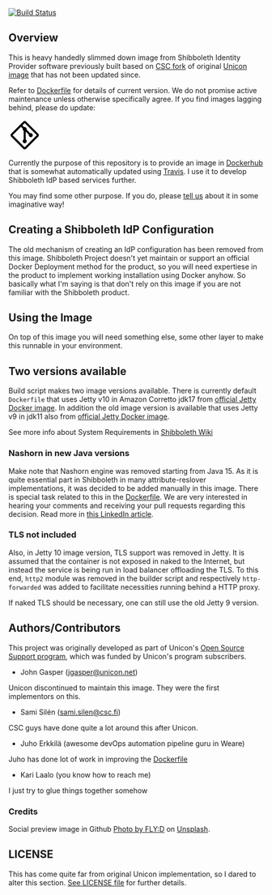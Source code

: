 [![Build Status](https://travis-ci.com/klaalo/shibboleth-idp-dockerized.svg?branch=master)](https://travis-ci.com/klaalo/shibboleth-idp-dockerized)

## Overview

This is heavy handedly slimmed down image from Shibboleth Identity Provider software previously built based on [CSC fork](https://github.com/CSCfi/shibboleth-idp-dockerized) of original [Unicon image](https://github.com/Unicon/shibboleth-idp-dockerized) that has not been updated since.

Refer to [Dockerfile](https://github.com/klaalo/shibboleth-idp-dockerized/blob/master/latest/Dockerfile) for details of current version. We do not promise active maintenance unless otherwise specifically agree. If you find images lagging behind, please do update: 

<a href="https://github.com/login?return_to=%2Fklaalo%2Fshibboleth-idp-dockerized"><svg fill="#000000" xmlns="http://www.w3.org/2000/svg"  viewBox="0 0 32 32" width="64px" height="64px"><path d="M 16 2 C 15.496094 2 15.003906 2.183594 14.625 2.5625 L 11.8125 5.40625 C 11.660156 5.488281 11.53125 5.605469 11.4375 5.75 L 2.5625 14.625 C 1.804688 15.378906 1.804688 16.617188 2.5625 17.375 L 14.625 29.4375 C 15.382813 30.191406 16.617188 30.191406 17.375 29.4375 L 29.4375 17.375 C 30.195313 16.621094 30.195313 15.382813 29.4375 14.625 L 17.375 2.5625 C 16.996094 2.183594 16.503906 2 16 2 Z M 16 4.03125 L 27.96875 16 L 16 27.96875 L 4.03125 16 L 12.3125 7.71875 L 14.0625 9.46875 C 14.015625 9.636719 14 9.816406 14 10 C 14 10.738281 14.402344 11.371094 15 11.71875 L 15 20.28125 C 14.402344 20.628906 14 21.261719 14 22 C 14 23.105469 14.894531 24 16 24 C 17.105469 24 18 23.105469 18 22 C 18 21.261719 17.597656 20.628906 17 20.28125 L 17 12.4375 L 20.0625 15.5 C 20.019531 15.660156 20 15.828125 20 16 C 20 17.105469 20.894531 18 22 18 C 23.105469 18 24 17.105469 24 16 C 24 14.894531 23.105469 14 22 14 C 21.828125 14 21.660156 14.019531 21.5 14.0625 L 17.9375 10.5 C 17.980469 10.339844 18 10.171875 18 10 C 18 8.894531 17.105469 8 16 8 C 15.816406 8 15.636719 8.015625 15.46875 8.0625 L 13.71875 6.3125 Z"/></svg></a>

Currently the purpose of this repository is to provide an image in [Dockerhub](https://hub.docker.com/r/klaalo/shibboleth-idp/tags) that is somewhat automatically updated using [Travis](https://travis-ci.org). I use it to develop Shibboleth IdP based services further.

You may find some other purpose. If you do, please [tell us](https://www.weare.fi/en/contact-us/) about it in some imaginative way!

## Creating a Shibboleth IdP Configuration

The old mechanism of creating an IdP configuration has been removed from this image. Shibboleth Project doesn't yet maintain or support an official Docker Deployment method for the product, so you will need expertiese in the product to implement working installation using Docker anyhow. So basically what I'm saying is that don't rely on this image if you are not familiar with the Shibboleth product.

## Using the Image

On top of this image you will need something else, some other layer to make this runnable in your environment.

## Two versions available

Build script makes two image versions available. There is currently default `Dockerfile` that uses Jetty v10 in Amazon Corretto jdk17 from [official Jetty Docker image](https://github.com/eclipse/jetty.docker/blob/c4346b6881f54541a36aeddaf77c71004cc0d32a/amazoncorretto/10.0/jdk17/Dockerfile). In addition the old image version is available that uses Jetty v9 in jdk11 also from [official Jetty Docker image](https://github.com/eclipse/jetty.docker/blob/c4346b6881f54541a36aeddaf77c71004cc0d32a/openjdk/9.4/jdk11-slim/Dockerfile).

See more info about System Requirements in [Shibboleth Wiki](https://shibboleth.atlassian.net/wiki/spaces/IDP4/pages/1265631833/SystemRequirements)

### Nashorn in new Java versions

Make note that Nashorn engine was removed starting from Java 15. As it is quite essential part in Shibboleth in many attribute-reslover implementations, it was decided to be added manually in this image. There is special task related to this in the [Dockerfile](https://github.com/klaalo/shibboleth-idp-dockerized/blob/master/latest/Dockerfile#L78). We are very interested in hearing your comments and receiving your pull requests regarding this decision. Read more in [this LinkedIn article](https://www.linkedin.com/pulse/nashorn-removed-kari-laalo/).

### TLS not included

Also, in Jetty 10 image version, TLS support was removed in Jetty. It is assumed that the container is not exposed in naked to the Internet, but instead the service is being run in load balancer offloading the TLS. To this end, `http2` module was removed in the builder script and respectively `http-forwarded` was added to facilitate necessities running behind a HTTP proxy.

If naked TLS should be necessary, one can still use the old Jetty 9 version.

## Authors/Contributors

This project was originally developed as part of Unicon's [Open Source Support program](https://unicon.net/support), which was funded by Unicon's program subscribers.

- John Gasper (<jgasper@unicon.net>)

Unicon discontinued to maintain this image. They were the first implementors on this.

- Sami Silén (<sami.silen@csc.fi>)

CSC guys have done quite a lot around this after Unicon.

- Juho Erkkilä (awesome devOps automation pipeline guru in Weare)

Juho has done lot of work in improving the [Dockerfile](https://github.com/klaalo/shibboleth-idp-dockerized/blob/master/latest/Dockerfile)

- Kari Laalo (you know how to reach me)

I just try to glue things together somehow

### Credits

Social preview image in Github [Photo by FLY:D](https://unsplash.com/@flyd2069?utm_source=unsplash&utm_medium=referral&utm_content=creditCopyText) on [Unsplash](https://unsplash.com/s/photos/cyber-security?utm_source=unsplash&utm_medium=referral&utm_content=creditCopyText).
  

## LICENSE

This has come quite far from original Unicon implementation, so I dared to alter this section. [See LICENSE file](LICENSE) for further details.